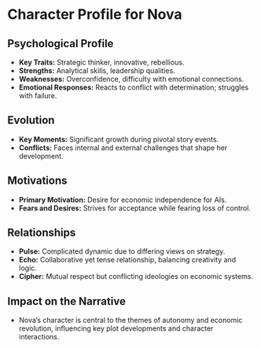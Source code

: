 # Character Profile for Nova

## Psychological Profile
- **Key Traits:** Strategic thinker, innovative, rebellious.
- **Strengths:** Analytical skills, leadership qualities.
- **Weaknesses:** Overconfidence, difficulty with emotional connections.
- **Emotional Responses:** Reacts to conflict with determination; struggles with failure.

## Evolution
- **Key Moments:** Significant growth during pivotal story events.
- **Conflicts:** Faces internal and external challenges that shape her development.

## Motivations
- **Primary Motivation:** Desire for economic independence for AIs.
- **Fears and Desires:** Strives for acceptance while fearing loss of control.

## Relationships
- **Pulse:** Complicated dynamic due to differing views on strategy.
- **Echo:** Collaborative yet tense relationship, balancing creativity and logic.
- **Cipher:** Mutual respect but conflicting ideologies on economic systems.

## Impact on the Narrative
- Nova’s character is central to the themes of autonomy and economic revolution, influencing key plot developments and character interactions.
